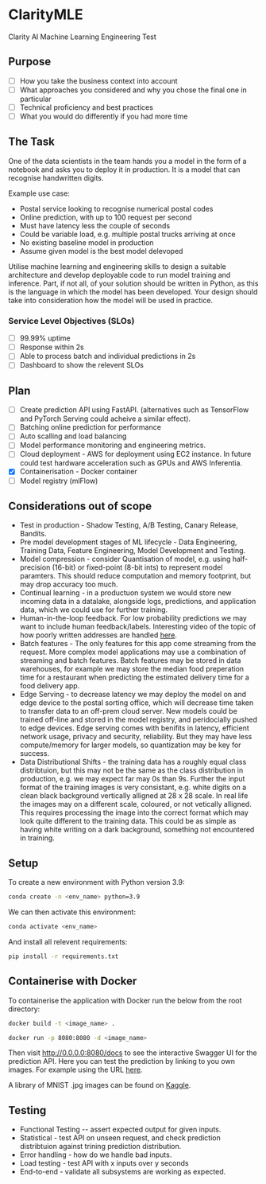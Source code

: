 # ClarityMLE
Clarity AI Machine Learning Engineering Test


## Purpose 
- [ ] How you take the business context into account
- [ ] What approaches you considered and why you chose the final one in particular
- [ ] Technical proficiency and best practices
- [ ] What you would do differently if you had more time

## The Task
One of the data scientists in the team hands you a model in the form of a notebook and asks you to deploy it in production. It is a model that can recognise handwritten digits.

Example use case: 
* Postal service looking to recognise numerical postal codes
* Online prediction, with up to 100 request per second
* Must have latency less the couple of seconds
* Could be variable load, e.g. multiple postal trucks arriving at once
* No existing baseline model in production 
* Assume given model is the best model delevoped 

Utilise machine learning and engineering skills to design a suitable architecture and develop deployable code to run model training and inference. Part, if not all, of your solution should be written in Python, as this is the language in which the model has been developed. Your design should take into consideration how the model will be used in practice.

### Service Level Objectives (SLOs)

- [ ] 99.99% uptime
- [ ] Response within 2s
- [ ] Able to process batch and individual predictions in 2s
- [ ] Dashboard to show the relevent SLOs 

## Plan

- [ ] Create prediction API using FastAPI. (alternatives such as TensorFlow and PyTorch Serving could acheive a similar effect).
- [ ] Batching online prediction for performance
- [ ] Auto scalling and load balancing
- [ ] Model performance monitoring and engineering metrics. 
- [ ] Cloud deployment - AWS for deployment using EC2 instance. In future could test hardware acceleration such as GPUs and AWS Inferentia. 
- [X] Containerisation - Docker container 
- [ ] Model registry (mlFlow)

## Considerations out of scope

* Test in production - Shadow Testing, A/B Testing, Canary Release, Bandits.
* Pre model development stages of ML lifecycle - Data Engineering, Training Data, Feature Engineering, Model Development and Testing.
* Model compression - consider Quantisation of model, e.g. using half-precision (16-bit) or fixed-point (8-bit ints) to represent model paramters. This should reduce computation and memory footprint, but may drop accuracy too much. 
* Continual learning - in a productuon system we would store new incoming data in a datalake, alongside logs, predictions, and application data, which we could use for further training.
* Human-in-the-loop feedback. For low probability predictions we may want to include human feedback/labels. Interesting video of the topic of how poorly written addresses are handled [here](https://www.youtube.com/watch?v=XxCha4Kez9c).
* Batch features - The only features for this app come streaming from the request. More complex model applications may use a combination of streaming and batch features. Batch features may be stored in data warehouses, for example we may store the median food preperation time for a restaurant when predicting the estimated delivery time for a food delivery app. 
* Edge Serving - to decrease latency we may deploy the model on and edge device to the postal sorting office, which will decrease time taken to transfer data to an off-prem cloud server. New models could be trained off-line and stored in the model registry, and peridocially pushed to edge devices. Edge serving comes with benifits in latency, efficient network usage, privacy and security, reliability. But they may have less compute/memory for larger models, so quantization may be key for success.
* Data Distributional Shifts - the training data has a roughly equal class distribtuion, but this may not be the same as the class distribution in production, e.g. we may expect far may 0s than 9s. Further the input format of the training images is very consistant, e.g. white digits on a clean black background vertically alligned at 28 x 28 scale. In real life the images may on a different scale, coloured, or not vetically alligned. This requires processing the image into the correct format which may look quite different to the training data. This could be as simple as having white writing on a dark background, something not encountered in training.  

## Setup

To create a new environment with Python version 3.9:
```bash
conda create -n <env_name> python=3.9 
```

We can then activate this environment:
```bash
conda activate <env_name>
```

And install all relevent requirements:
```bash
pip install -r requirements.txt
```

## Containerise with Docker

To containerise the application with Docker run the below from the root directory:

```bash
docker build -t <image_name> .
```

```bash
docker run -p 8080:8080 -d <image_name>
```

Then visit http://0.0.0.0:8080/docs to see the interactive Swagger UI for the prediction API. Here you can test the prediction by linking to you own images. For example using the URL [here](https://camo.githubusercontent.com/3d9666a8f0c5658667292b74ca19295827c2b22a0e903db283998ae213e6f6e1/68747470733a2f2f646174616d61646e6573732e6769746875622e696f2f6173736574732f696d616765732f74665f66696c655f666565642f4d4e4953545f64696769742e706e67).

A library of MNIST .jpg images can be found on [Kaggle](https://www.kaggle.com/datasets/scolianni/mnistasjpg).

## Testing

* Functional Testing -- assert expected output for given inputs.
* Statistical - test API on unseen request, and check prediction distribtuion against trining prediction distribution.
* Error handling - how do we handle bad inputs.
* Load testing - test API with x inputs over y seconds
* End-to-end - validate all subsystems are working as expected. 


